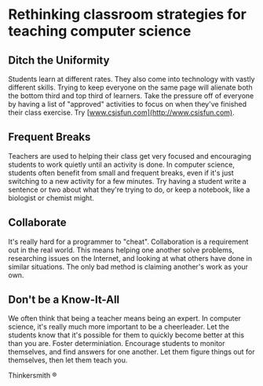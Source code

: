 # Rethinking classroom strategies for teaching computer science

## Ditch the Uniformity

Students learn at different rates. They also come into technology with vastly different skills. Trying to keep everyone on the same page will alienate both the bottom third and top third of learners. Take the pressure off of everyone by having a list of "approved" activities to focus on when they've finished their class exercise. Try [www.csisfun.com](http://www.csisfun.com).

## Frequent Breaks

Teachers are used to helping their class get very focused and encouraging students to work quietly until an activity is done. In computer science, students often benefit from small and frequent breaks, even if it's just switching to a new activity for a few minutes. Try having a student write a sentence or two about what they're trying to do, or keep a notebook, like a biologist or chemist might.

## Collaborate

It's really hard for a programmer to "cheat". Collaboration is a requirement out in the real world. This means helping one another solve problems, researching issues on the Internet, and looking at what others have done in similar situations. The only bad method is claiming another's work as your own.

## Don't be a Know-It-All

We often think that being a teacher means being an expert. In computer science, it's really much more important to be a cheerleader. Let the students know that it's possible for them to quickly become better at this than you are. Foster determiniation. Encourage students to monitor themselves, and find answers for one another. Let them figure things out for themselves, then let them teach you.

Thinkersmith ®